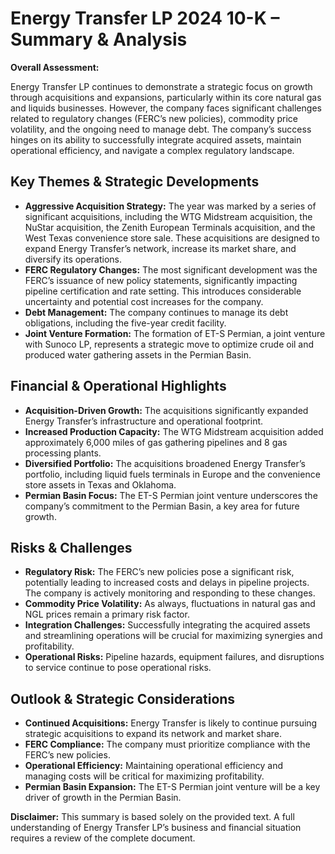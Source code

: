 
# Energy Transfer LP 2024 10-K – Summary & Analysis

**Overall Assessment:**

Energy Transfer LP continues to demonstrate a strategic focus on growth through acquisitions and expansions, particularly within its core natural gas and liquids businesses. However, the company faces significant challenges related to regulatory changes (FERC’s new policies), commodity price volatility, and the ongoing need to manage debt. The company’s success hinges on its ability to successfully integrate acquired assets, maintain operational efficiency, and navigate a complex regulatory landscape.

## Key Themes & Strategic Developments

*   **Aggressive Acquisition Strategy:** The year was marked by a series of significant acquisitions, including the WTG Midstream acquisition, the NuStar acquisition, the Zenith European Terminals acquisition, and the West Texas convenience store sale. These acquisitions are designed to expand Energy Transfer’s network, increase its market share, and diversify its operations.
*   **FERC Regulatory Changes:** The most significant development was the FERC’s issuance of new policy statements, significantly impacting pipeline certification and rate setting. This introduces considerable uncertainty and potential cost increases for the company.
*   **Debt Management:** The company continues to manage its debt obligations, including the five-year credit facility.
*   **Joint Venture Formation:** The formation of ET-S Permian, a joint venture with Sunoco LP, represents a strategic move to optimize crude oil and produced water gathering assets in the Permian Basin.

## Financial & Operational Highlights

*   **Acquisition-Driven Growth:** The acquisitions significantly expanded Energy Transfer’s infrastructure and operational footprint.
*   **Increased Production Capacity:** The WTG Midstream acquisition added approximately 6,000 miles of gas gathering pipelines and 8 gas processing plants.
*   **Diversified Portfolio:** The acquisitions broadened Energy Transfer’s portfolio, including liquid fuels terminals in Europe and the convenience store assets in Texas and Oklahoma.
*   **Permian Basin Focus:** The ET-S Permian joint venture underscores the company’s commitment to the Permian Basin, a key area for future growth.

## Risks & Challenges

*   **Regulatory Risk:** The FERC’s new policies pose a significant risk, potentially leading to increased costs and delays in pipeline projects. The company is actively monitoring and responding to these changes.
*   **Commodity Price Volatility:** As always, fluctuations in natural gas and NGL prices remain a primary risk factor.
*   **Integration Challenges:** Successfully integrating the acquired assets and streamlining operations will be crucial for maximizing synergies and profitability.
*   **Operational Risks:** Pipeline hazards, equipment failures, and disruptions to service continue to pose operational risks.

## Outlook & Strategic Considerations

*   **Continued Acquisitions:** Energy Transfer is likely to continue pursuing strategic acquisitions to expand its network and market share.
*   **FERC Compliance:** The company must prioritize compliance with the FERC’s new policies.
*   **Operational Efficiency:** Maintaining operational efficiency and managing costs will be critical for maximizing profitability.
*   **Permian Basin Expansion:** The ET-S Permian joint venture will be a key driver of growth in the Permian Basin.

**Disclaimer:** This summary is based solely on the provided text. A full understanding of Energy Transfer LP’s business and financial situation requires a review of the complete document.
